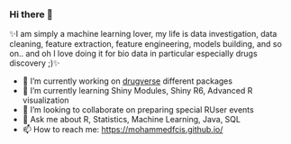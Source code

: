 ### Hi there 👋
✨I am simply a machine learning lover, my life is data investigation, data cleaning, feature extraction, feature engineering, models building, and so on.. and oh I love doing it for bio data in particular especially drugs discovery ;)✨

- 🔭 I’m currently working on [drugverse](https://dainanahan.github.io/drugverse/) different packages
- 🌱 I’m currently learning Shiny Modules, Shiny R6, Advanced R visualization
- 👯 I’m looking to collaborate on preparing special RUser events
- 💬 Ask me about R, Statistics, Machine Learning, Java, SQL
- 📫 How to reach me: https://mohammedfcis.github.io/ 

